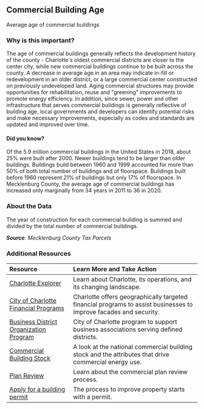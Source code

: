 ## Commercial Building Age
Average age of commercial buildings

### Why is this important?
The age of commercial buildings generally reflects the development history of the county - Charlotte's oldest commercial districts are closer to the center city, while new commercial buildings continue to be built across the county. A decrease in average age in an area may indicate in-fill or redevelopment in an older district, or a large commercial center constructed on previously undeveloped land. Aging commercial structures may provide opportunities for rehabilitation, reuse and "greening" improvements to promote energy efficiency. In addition, since sewer, power and other infrastructure that serves commercial buildings is generally reflective of building age, local governments and developers can identify potential risks and make necessary improvements, especially as codes and standards are updated and improved over time.

#### Did you know?
Of the 5.9 million commercial buildings in the United States in 2018, about 25% were built after 2000. Newer buildings tend to be larger than older buildings. Buildings build between 1960 and 1999 accounted for more than 50% of both total number of buildings and of floorspace. Buildings built before 1960 represent 21% of buildings but only 17% of floorspace.
In Mecklenburg County, the average age of commercial buildings has increased only marginally from 34 years in 2011 to 36 in 2020.
 
### About the Data
The year of construction for each commercial building is summed and divided by the total number of commercial buildings.

_**Source**: Mecklenburg County Tax Parcels_

### Additional Resources
|Resource | Learn More and Take Action | 
|:--- | :--- |
|[Charlotte Explorer](https://explore.charlottenc.gov/)| Learn about Charlotte, its operations, and its changing landscape.
|[City of Charlotte Financial Programs](https://www.charlottenc.gov/Growth-and-Development/Planning-and-Development/Planning/Placemaking-Program/Placemaking-Hub)| Charlotte offers geographically targeted financial programs to assist businesses to improve facades and security.
|[Business District Organization Program](https://www.charlottenc.gov/Growth-and-Development/Economic-Development) |City of Charlotte program to support business associations serving defined districts.
|[Commercial Building Stock](http://www.eia.gov/consumption/commercial/index.cfm) | A look at the national commercial building stock and the attributes that drive commercial energy use.
|[Plan Review](https://code.mecknc.gov/plan-review)| Learn about the commercial plan review process.
|[Apply for a building permit](https://www.mecknc.gov/LUESA/CodeEnforcement/Pages/default.aspx?src=ud)| The process to improve property starts with a permit.